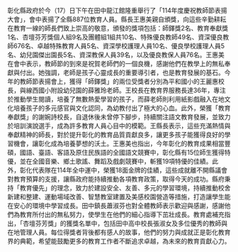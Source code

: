 彰化縣政府於今（17）日下午在田中龍江館隆重舉行了「114年度慶祝教師節表揚大會」，會中表揚了全縣887位教育人員。縣長王惠美親自頒獎，向這些辛勤耕耘在教育一線的師長們致上崇高的敬意，頒發的獎項包括：師鐸獎2名、教育奉獻獎1名、杏壇芬芳獎個人組9名及團體組1組共10名、特殊優良教師49名、資深優良教師676名、卓越特殊教育人員5名、資深學校護理人員10名、優良學校護理人員5名、幼兒園傑出園長5名、資深教保人員39名，以及優良教保人員76名。王惠美在會中表示，教師節的到來是祝賀老師們的一個良機，感謝他們在教學上的無私奉獻與付出。她強調，老師是孩子心靈成長的重要導引者，也是教育發展的基石。今年的教師節表揚會上，獲得「師鐸獎」的兩位受獎者分別為平和國小的王麗惠校長，與線西國小附設幼兒園的薛雅玲老師。王校長在教育界服務長達36年，專注於推動學生閱讀，培養了無數熱愛學習的孩子，而薛老師則利用紙影戲融入在地文化培養孩子的多元感官與文化認同，為幼教付出了極大的心血。此外，榮獲「教育奉獻獎」的謝婉詩校長，自退休後未曾停下腳步，持續關注語文教育發展，並致力於培訓演說選手，成為許多教育人員心目中的模範。王縣長表示，這些充滿熱情與奉獻精神的師長，對於提升彰化的教育品質貢獻良多，讓更多孩子能獲得良好的學習機會，讓彰化成為培養夢想的沃土。王惠美也指出，今年彰化的教育成果相當豐碩，國語、臺語、客語及原住民族語的全國語文競賽中，彰化縣有15位師生獲得特優，並在全國音樂、鄉土歌謠、舞蹈及戲劇競賽中，斬獲19項特優的佳績。此外，彰化代表隊在114年全中運中，榮獲18面金牌的佳績，這些成就離不開縣議會對教育預算的支援，讓縣政府能持續推動各項教育政策，取得今天的成功。縣府秉持「教育優先」的理念，致力於建設安全、友善、多元的學習環境，持續推動校舍新建和整建、運動場域改善、智慧教室建置及美感校園營造等措施，打造讓學生能在安心的環境中學習成長。田中鎮長蕭淑芬也對全體教師表示歡迎與感謝，感謝他們為教育所付出的無私努力，使學生在他們的細心指導下茁壯成長。教育處補充指出，「杏壇芬芳獎」的獲獎名單中，包括田中高中校長張淑女及多位優秀的教師與在地管理人員。每位得獎者背後都有感人的故事，他們的努力與成就正是彰化教育界的典範，希望能鼓勵更多的教育工作者不斷追求卓越，為未來的教育貢獻心力。